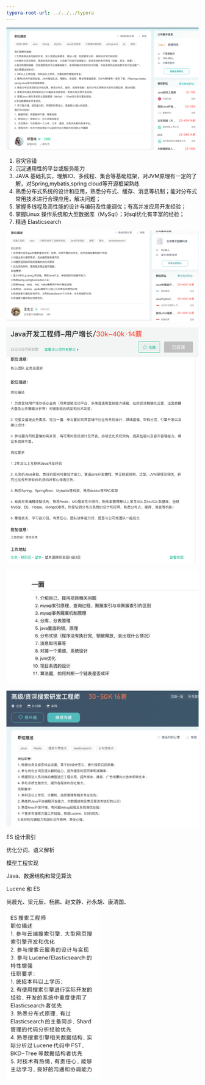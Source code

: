 ```yaml
---
typora-root-url: ../../../typora
---
```


![](/images/tmp/WX20230228-101248.png)

1. 容灾容错
2. 沉淀通用性的平台或服务能力
3. JAVA 基础扎实，理解IO、多线程、集合等基础框架，对JVM原理有一定的了解，对Spring,mybatis,spring cloud等开源框架熟练
4. 熟悉分布式系统的设计和应用，熟悉分布式、缓存、消息等机制；能对分布式常用技术进行合理应用，解决问题；
5. 掌握多线程及高性能的设计与编码及性能调优；有高并发应用开发经验；
6. 掌握Linux 操作系统和大型数据库（MySql）；对sql优化有丰富的经验；
7. 精通 Elasticsearch











![](/images/tmp/WX20230228-143955@2x.png)









![](/images/tmp/WX20230301-153140.png)

![](/images/tmp/dcc451da81cb39dbf4ec5473f930602eab183092.webp)



<img src="/images/tmp/WX20230303-211941@2x.png" style="zoom:50%;" />

ES 设计索引

优化分词、语义解析

模型工程实现

Java、数据结构和常见算法

Lucene 和 ES 



尚晨光、梁元辰、杨鹏、赵文静、孙永胡、康清国、



![](/images/tmp/WX20230304-164846.png)